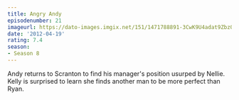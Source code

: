 ```yaml
---
title: Angry Andy
episodenumber: 21
imageurl: https://dato-images.imgix.net/151/1471788891-3CwK9U4adat9ZbzOcgoxt5H0FBz.jpg?ixlib=rb-1.1.0&ch=DPR%2CWidth&auto=compress%2Cformat
date: '2012-04-19'
rating: 7.4
season:
- Season 8
---
```


Andy returns to Scranton to find his manager's position usurped by Nellie. Kelly is surprised to learn she finds another man to be more perfect than Ryan.